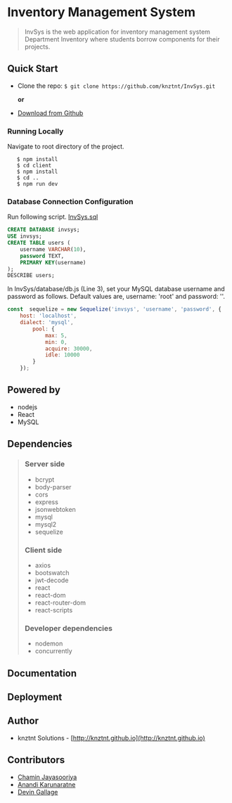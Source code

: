 

# Inventory Management System

> InvSys is the web application for inventory management system
> Department Inventory where students borrow components for their
> projects.


## Quick Start

 - Clone the repo: `$ git clone https://github.com/knztnt/InvSys.git`
 
	 **or**
 
 - [Download from Github](https://github.com/knztnt/InvSys/archive/master.zip)
 
 
 ### Running Locally
 Navigate to root directory of the project.
 ```
    $ npm install
    $ cd client
    $ npm install
    $ cd ..
    $ npm run dev
```
### Database Connection Configuration
Run following script.
[InvSys.sql](https://gist.github.com/chamin96/4b507153b0ebee2f1b4d0a8d8f8a58de)
```sql
CREATE DATABASE invsys;
USE invsys;
CREATE TABLE users (
	username VARCHAR(10),
	password TEXT,
	PRIMARY KEY(username)
);
DESCRIBE users;
```

In InvSys/database/db.js (Line 3),
set your MySQL database username and password as follows.
Default values are, username: 'root' and password: ''.
```js
const  sequelize = new Sequelize('invsys', 'username', 'password', {
    host: 'localhost',
    dialect: 'mysql',
	    pool: {
		    max: 5,
		    min: 0,
		    acquire: 30000,
		    idle: 10000
	    }
    });
```
## Powered by

 - nodejs
 - React
 - MySQL
 
## Dependencies

> ### Server side
>  - bcrypt
>  - body-parser
>  - cors
>  - express
>  - jsonwebtoken
>  - mysql
>  - mysql2
>  - sequelize
>  ### Client side
>  - axios
>  - bootswatch
>  - jwt-decode
>  - react
>  - react-dom
>  - react-router-dom
>  - react-scripts
>  ### Developer dependencies
>  - nodemon
>  - concurrently

 

## Documentation



## Deployment


## Author

 - knztnt Solutions 	-	[http://knztnt.github.io](http://knztnt.github.io)

## Contributors

 - [Chamin Jayasooriya](https://github.com/chamin96)
 - [Anandi Karunaratne](https://github.com/AnandiKarunaratne)
 - [Devin Gallage](https://github.com/Kulanjith)

